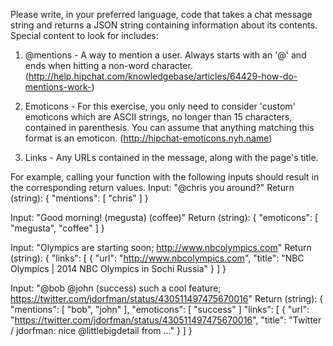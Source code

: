 Please write, in your preferred language, code that takes a chat message string and returns a JSON string containing information about its contents. Special content to look for includes:

1. @mentions - A way to mention a user. Always starts with an '@' and ends when hitting a non-word character. (http://help.hipchat.com/knowledgebase/articles/64429-how-do-mentions-work-)

2. Emoticons - For this exercise, you only need to consider 'custom' emoticons which are ASCII strings, no longer than 15 characters, contained in parenthesis. You can assume that anything matching this format is an emoticon. (http://hipchat-emoticons.nyh.name)

3. Links - Any URLs contained in the message, along with the page's title.
 
For example, calling your function with the following inputs should result in the corresponding return values.
Input: "@chris you around?"
Return (string):
{
  "mentions": [
    "chris"
  ]
}


Input: "Good morning! (megusta) (coffee)"
Return (string):
{
  "emoticons": [
    "megusta",
    "coffee"
  ]
}


Input: "Olympics are starting soon; http://www.nbcolympics.com"
Return (string):
{
  "links": [
    {
      "url": "http://www.nbcolympics.com",
      "title": "NBC Olympics | 2014 NBC Olympics in Sochi Russia"
    }
  ]
}


Input: "@bob @john (success) such a cool feature; https://twitter.com/jdorfman/status/430511497475670016"
Return (string):
{
  "mentions": [
    "bob",
    "john"
  ],
  "emoticons": [
    "success"
  ]
  "links": [
    {
      "url": "https://twitter.com/jdorfman/status/430511497475670016",
      "title": "Twitter / jdorfman: nice @littlebigdetail from ..."
    }
  ]
}
